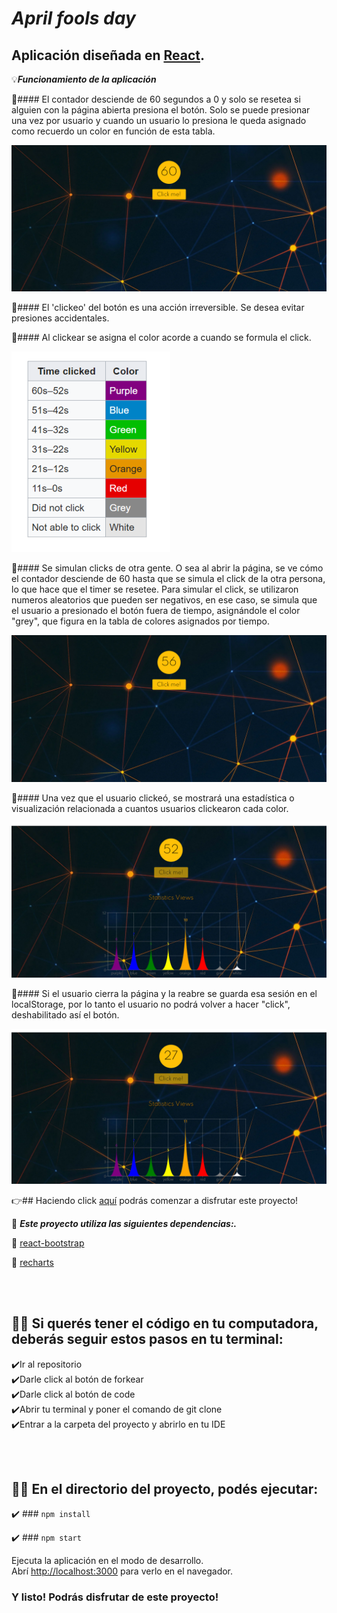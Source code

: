 # ***April fools day***



## Aplicación diseñada en [React](https://es.reactjs.org/). 

💡***Funcionamiento de la aplicación***

📍#### El contador desciende de 60 segundos a 0 y solo se resetea si alguien con la página abierta presiona el botón. Solo se puede presionar una vez por usuario y cuando un usuario lo presiona le queda asignado como recuerdo un color en función de esta tabla.

![imagen](./public/imagen.png)

📍#### El 'clickeo' del botón es una acción irreversible. Se desea evitar presiones accidentales. 

📍#### Al clickear se  asigna el color acorde a cuando se formula el click.

![imagen](./public/tabla-colores.png)

📍#### Se simulan clicks de otra gente. O sea al abrir la página, se ve cómo el contador desciende de 60 hasta que se simula el click de la otra persona, lo que hace que el timer se resetee. Para simular el click, se utilizaron numeros aleatorios que pueden ser negativos, en ese caso, se simula que el usuario a presionado el botón fuera de tiempo, asignándole el color "grey", que figura en la tabla de colores asignados por tiempo. 

![imagen](./public/clicks-simulados.png)

📍#### Una vez que el usuario clickeó, se mostrará una estadística o visualización relacionada a cuantos usuarios clickearon cada color.

![imagen](./public/estadistica.png)

📍#### Si el usuario cierra la página y la reabre se guarda esa sesión en el localStorage, por lo tanto el usuario no podrá volver a hacer "click", deshabilitado así el botón.

![imagen](./public/boton-deshabilitado.png)


👉## Haciendo click [aquí]() podrás comenzar a disfrutar este proyecto! 


📌 ***Este proyecto utiliza las siguientes dependencias:.*** 

📁 [react-bootstrap](https://react-bootstrap.netlify.app/getting-started/introduction/)
<br>

📁  [recharts](https://recharts.org/en-US/)


<br><br>

## 👨‍💻 Si querés tener el código en tu computadora, deberás seguir estos pasos en tu terminal:

 ✔️Ir al repositorio
 <br>
 ✔️Darle click al botón de forkear
 <br>
 ✔️Darle click al botón de code
 <br>
 ✔️Abrir tu terminal y poner el comando de git clone <url>
 <br>
 ✔️Entrar a la carpeta del proyecto y abrirlo en tu IDE 
 <br>


<br><br>


## 👩‍💻 En el directorio del proyecto, podés ejecutar:

✔️ ### `npm install`


✔️ ### `npm start`

Ejecuta la aplicación en el modo de desarrollo.<br />
Abrí [http://localhost:3000](http://localhost:3000) para verlo en el navegador.


### Y listo! Podrás disfrutar de este proyecto!